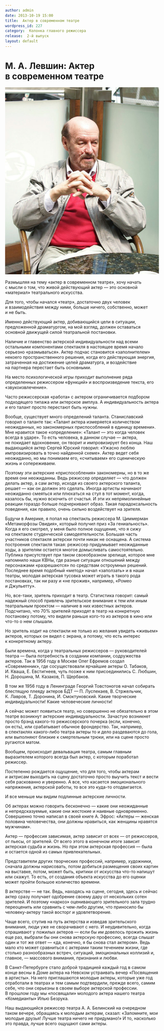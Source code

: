 ```yaml
---
author: admin
date: 2013-10-19 15:00
title:  Актер в современном театре
wordpress_id: 227
category:  Колонка главного режиссера
release:  2-й выпуск
layout: default
---
```


# М. А. Левшин: Актер в современном театре

![М. А. Левшин](levshin-2.jpg)

Размышляя на тему «актер в современном театре», хочу начать с мысли о том, что живой действующий актер — это основной «материал» театрального искусства.

Для того, чтобы начался «театр», достаточно двух человек и взаимодействия между ними, больше ничего, собственно, может и не быть.


Именно действующий актер, добивающийся цели в ситуации, предложенной драматургом, на мой взгляд, должен оставаться основной движущей силой театральной постановки.

Наличие и главенство актерской индивидуальности над всеми остальными компонентами спектакля в настоящее время начало серьезно «размываться». Актер подчас становится «заполнителем» некоего пространственного решения, когда его действующая энергия, затраченная на достижение целей драматурга, и воздействие на партнера перестает быть основными.

На место психологической игры приходит выполнение ряда определенных режиссером «функций» и воспроизведение текста, его «звукоизвлечение».

Часто режиссерская «работа» с актером ограничивается подбором подходящего типажа или актерское амплуа. А индивидуальность актера и его талант просто перестают быть нужны.

Вообще, существует много определений таланта. Станиславский говорил о таланте так: «Талант актера измеряется количеством неожиданных, но закономерных приспособлений в единицу времени». Мне нравится такое «определение»: «Талант — это когда человек всегда в ударе». То есть человека, в данном случае — актера, не покидает вдохновение, он творит и импровизирует без конца. Наш выдающийся актер Сергей Юрский говорил: «Ужасно люблю импровизировать в точно найденной схеме». Актер ведет себя неожиданно, но мы понимаем его, «считываем» его сценическую жизнь и сопереживаем.

Поэтому эти актерские «приспособления» закономерны, но в то же время они неожиданны. Ведь режиссер определяет — что должен делать актер, а сам актер, исходя из своего актерского таланта, решает — как он должен это сделать. Иногда артисты начинают неожиданно смеяться или плюхаться на стул в тот момент, когда, казалось бы, нужно вскочить от счастья. И эти их непрямолинейные реакции гораздо больше подчеркивают образ. Такая парадоксальность поведения, как правило, очень сильно воздействует на зрителя.

Будучи в Америке, я попал на спектакль режиссера М. Циммерман «Метаморфозы Овидия», который получил приз «За гениальность». Когда я его смотрел, у меня было полное ощущение, что я сижу на спектакле студенческой самодеятельности. Большая часть участников спектакля актерски почти никак не оснащена. А система построения спектакля такая: режиссер придумывает неожиданные ходы, а зрителям остается многое домысливать самостоятельно. Публика присутствует при таком своеобразном зрелище, которое мне напомнило наши КВНы, где разные ситуации отношений между персонажами «разрешаются» по средствам остроумных решений. Последнее время подобный «метод» начал «заползать» и в наши театры, молодая актерская тусовка может играть в такого рода постановках, так ни разу и «не прожив», например, «Ромео и Джульетту».

Но, все-таки, зритель приходит в театр. Статистика говорит: самый надежный способ привлечь зрительское внимание к тем или иным театральным проектом — наличие в них известных актеров. Подсчитано, что 70% зрителей приходят в театр на конкретную постановку потому, что видели раньше кого-то из актеров в кино или что-то о нем слышали.

Но зритель ходит на спектакли не только из желания увидеть «живьем» актеров, которых он видел с экрана, а потому, что есть интерес к конкретному актеру.

Были времена, когда у театральных режиссеров — руководителей театра — была потребность в создании компании, содружества актеров. Так в 1956 году в Москве Олег Ефремов создал «Современник», где сосуществовали ярчайшие актеры О. Табаков, И. Кваша, Е. Евстигнеев, чуть позже к ним присоединились С. Любшин, Н. Дорошина, М. Казаков, П. Щербаков.

В том же 1956 году в Ленинграде Георгий Товстоногов начал собирать блестящую плеяду актеров БДТ — П. Луспекаев, В. Стржельчик, К. Лавров, Т. Доронина, И. Смоктуновский. Какие творческие индивидуальности! Какие человеческие личности!

А сейчас может появиться театр, но совершенно не обязательно в этом театре возникнут актерские индивидуальности. Зачастую возникнет просто брэнд какого-то режиссерского почерка (если, конечно, он есть), или срабатывает обычное фрондерство. Так, например, в спектаклях какого-либо театра актеры то и дело раздеваются до гола, или выполняют близкие к смертельным трюки, или на сцене просто ругаются матом.

Вообщем, происходит девальвация театра, самым главным выразителем которого всегда был актер, с которым поработал режиссер.

Постепенно рождается ощущение, что для того, чтобы актерам и актрисам выходить на сцену достаточно просто выучить текст и вести себя раскованно и уверенно. А все, что касается эмоционального напряжения, актерской работы, то все это куда-то отодвигается.

И все меньше мы видим подлинные актерские личности.

Об актерах можно говорить бесконечно — какие они неожиданные и непредсказуемые, какие они жестокие и наивные одновременно. Совершенно точно написал в своей книге А. Эфрос: «Актеры — женская половина человечества, они должны нравиться, как женщины нравятся мужчинам».

Актер — профессия зависимая, актер зависит от всех — от режиссеров, от пьесы, от зрителей. От всего этого в конечном итоге зависит актерская судьба и жизнь. Но при этом актерская профессия — была и остается одной из самых привлекательных.

Представители других творческих профессий, например, художники, сначала должны нарисовать, потом добиться размещения своих картин на выставке, потом, может быть, критики от искусства что-то напишут или скажут. То есть, от создания объекта искусства до его оценки может пройти большое количество времени.

В актерстве — не так. Ведь, находясь на сцене, сегодня, здесь и сейчас актер сразу получает одобрение своему дару от нескольких сотен зрителей. И поэтому «наркоз» оценивающего зрительного зала трудно переоценить или сравнить с чем-либо другим, что приносило бы человеку-актеру такой восторг и удовлетворение.

Чаще всего, ступив на путь актерства и изведав зрительского внимания, люди уже не сворачивают с него. И неудивительно, когда спрашивают у пожилых актеров — если бы им довелось прожить жизнь еще раз, выбрали бы они снова актерскую профессию, всегда слышат один и тот же ответ — «да, конечно, я бы снова стал актером». Ведь мало кто может сравниться с актерами таким течением жизни, где столько разнообразных встреч, ситуаций, эмоциональных коллизий и, главное, — массового внимания, признания и любви.

В Санкт-Петербурге стало доброй традицией каждый год в самом конце весны в Доме актера на Невском устраивать вечер «Посвящения в артисты». На него приглашаются молодые актеры, которые уже год отработали в театрах и тем самым подтвердили, прежде всего, самим себе, что они серьезны в своем выборе актерской профессии. В прошлом году мы «посвящали» молодого актера нашего театра «Комедианты» Илью Безрука.

Наш выдающийся режиссер театра А. А. Белинский на очередном таком вечере, обращаясь к молодым актерам, сказал: «Запомните, мои молодые друзья! Лучше театра ничего не придумано!» И то, насколько это правда, лучше всего ощущают сами актеры.
